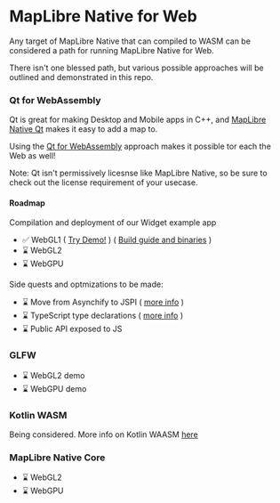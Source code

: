 # MapLibre Native for Web

Any target of MapLibre Native that can compiled to WASM can be considered a path for running MapLibre Native for Web.

There isn't one blessed path, but various possible approaches will be outlined and demonstrated in this repo.

### Qt for WebAssembly

Qt is great for making Desktop and Mobile apps in C++, and [MapLibre Native Qt](https://github.com/maplibre/maplibre-native-qt) makes it easy to add a map to.

Using the [Qt for WebAssembly](https://doc.qt.io/qt-6/wasm.html) approach makes it possible tor each the Web as well!

Note: Qt isn't permissively licesnse like MapLibre Native, so be sure to check out the license requirement of your usecase.

#### Roadmap
Compilation and deployment of our Widget example app
- ✅ WebGL1 ( [Try Demo!](https://maplibre-native-wasm-dist.pages.dev/qt-opengl2/) ) ( [Build guide and binaries](https://github.com/birkskyum/maplibre-native-wasm-dist/tree/main/qt-opengl2) )
- ⌛ WebGL2
- ⌛ WebGPU

Side quests and optmizations to be made:
- ⌛ Move from Asynchify to JSPI ( [more info](https://v8.dev/blog/jspi) )
- ⌛ TypeScript type declarations ( [more info](https://github.com/emscripten-core/emscripten/blob/main/ChangeLog.md#3157---041024) )
- ⌛ Public API exposed to JS

### GLFW
- ⌛ WebGL2 demo
- ⌛ WebGPU demo

### Kotlin WASM

Being considered. More info on Kotlin WAASM [here](https://kotlinlang.org/docs/wasm-overview.html)

### MapLibre Native Core


- ⌛ WebGL2
- ⌛ WebGPU
